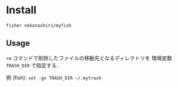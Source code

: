 # Install

```
fisher nekonoshiri/myfish
```

## Usage

`rm` コマンドで削除したファイルの移動先となるディレクトリを
環境変数 `TRASH_DIR` で指定する．

例 (fish): `set -gx TRASH_DIR ~/.mytrash`

